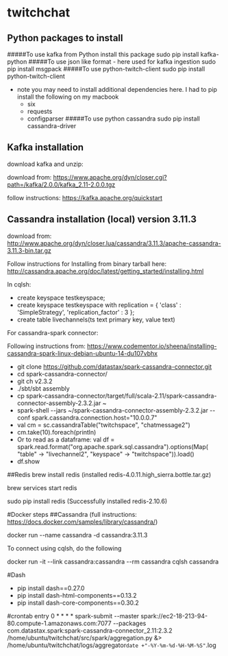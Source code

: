 # twitchchat

## Python packages to install

#####To use kafka from Python install this package
sudo pip install kafka-python
#####To use json like format - here used for kafka ingestion
sudo pip install msgpack
#####To use python-twitch-client
sudo pip install python-twitch-client
- note you may need to install additional dependencies here.
I had to pip install the following on my macbook
    - six
    - requests
    - configparser
#####To use python cassandra
sudo pip install cassandra-driver
    

## Kafka installation
download kafka and unzip:

download from: https://www.apache.org/dyn/closer.cgi?path=/kafka/2.0.0/kafka_2.11-2.0.0.tgz

follow instructions: https://kafka.apache.org/quickstart

## Cassandra installation (local) version 3.11.3
download from: http://www.apache.org/dyn/closer.lua/cassandra/3.11.3/apache-cassandra-3.11.3-bin.tar.gz

Follow instructions for Installing from binary tarball here: http://cassandra.apache.org/doc/latest/getting_started/installing.html

In cqlsh:
- create keyspace testkeyspace;
- create keyspace testkeyspace with replication = { 'class' : 'SimpleStrategy', 'replication_factor' : 3 };
- create table livechannels(ts text primary key, value text)

For cassandra-spark connector:

Following instructions from: https://www.codementor.io/sheena/installing-cassandra-spark-linux-debian-ubuntu-14-du107vbhx

- git clone https://github.com/datastax/spark-cassandra-connector.git
- cd spark-cassandra-connector/
- git ch v2.3.2
- ./sbt/sbt assembly
- cp spark-cassandra-connector/target/full/scala-2.11/spark-cassandra-connector-assembly-2.3.2.jar ~
- spark-shell --jars ~/spark-cassandra-connector-assembly-2.3.2.jar --conf spark.cassandra.connection.host="10.0.0.7"
- val cm = sc.cassandraTable("twitchspace", "chatmessage2")
- cm.take(10).foreach(println)
- Or to read as a dataframe: val df = spark.read.format("org.apache.spark.sql.cassandra").options(Map( "table" -> "livechannel2", "keyspace" -> "twitchspace")).load()
- df.show

##Redis
brew install redis (installed redis-4.0.11.high_sierra.bottle.tar.gz)

brew services start redis

sudo pip install redis (Successfully installed redis-2.10.6)

#Docker steps
##Cassandra
(full instructions: https://docs.docker.com/samples/library/cassandra/)

docker run --name cassandra -d cassandra:3.11.3

To connect using cqlsh, do the following

docker run -it --link cassandra:cassandra --rm cassandra cqlsh cassandra

#Dash
- pip install dash==0.27.0
- pip install dash-html-components==0.13.2
- pip install dash-core-components==0.30.2

#crontab entry
0 * * * * spark-submit --master spark://ec2-18-213-94-80.compute-1.amazonaws.com:7077 --packages com.datastax.spark:spark-cassandra-connector_2.11:2.3.2 /home/ubuntu/twitchchat/src/spark/aggregation.py &> /home/ubuntu/twitchchat/logs/aggregator`date +"-%Y-%m-%d-%H-%M-%S"`.log

